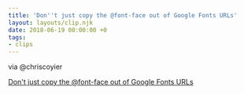 ```yaml
---
title: 'Don''t just copy the @font-face out of Google Fonts URLs'
layout: layouts/clip.njk
date: 2018-06-19 00:00:00 +0
tags: 
- clips
---
```

via @chriscoyier

[Don't just copy the @font-face out of Google Fonts URLs](https://css-tricks.com/dont-just-copy-the-font-face-out-of-google-fonts-urls/)